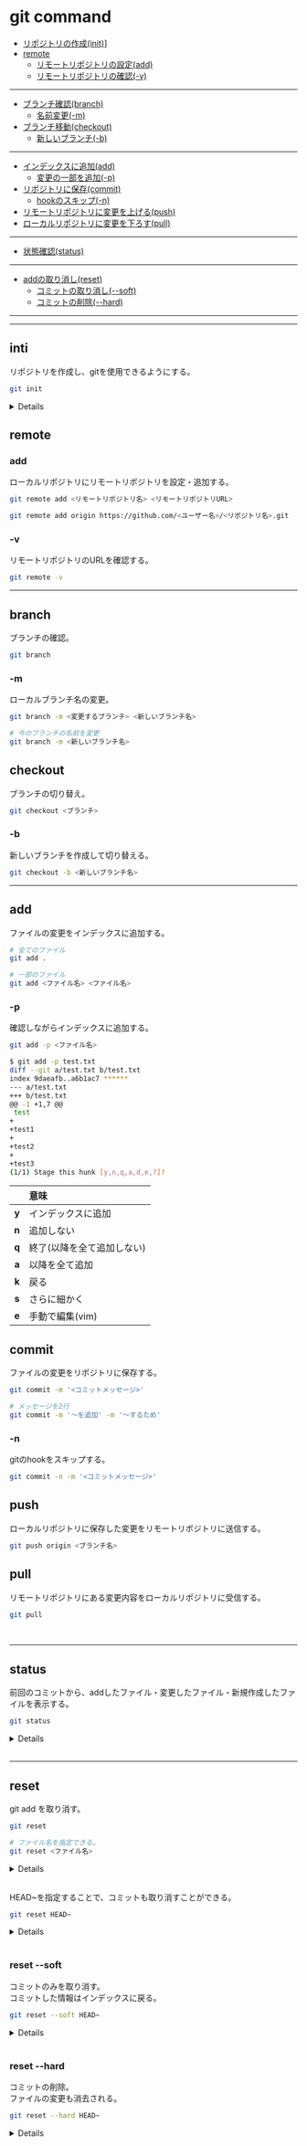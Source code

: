 # git command

<span id=''></span>

- [リポジトリの作成(init)](#init)]
- [remote](#remote)
    - [リモートリポジトリの設定(add)](#remoteadd)
    - [リモートリポジトリの確認(-v)](#remote-v)

---

- [ブランチ確認(branch)](#branch)
    - [名前変更(-m)](#branch-m)
- [ブランチ移動(checkout)](#checkout)
    - [新しいブランチ(-b)](#checkout-b)

---

- [インデックスに追加(add)](#add)
    - [変更の一部を追加(-p)](#add-p)
- [リポジトリに保存(commit)](#commit)
    - [hookのスキップ(-n)](#commit-n)
- [リモートリポジトリに変更を上げる(push)](#push)
- [ローカルリポジトリに変更を下ろす(pull)](#pull)

---

- [状態確認(status)](#status)

---

- [addの取り消し(reset)](#reset)
    - [コミットの取り消し(--soft)](#reset-soft)
    - [コミットの削除(--hard)](#reset-hard)

---
---

<span id='init'></span>
## inti
リポジトリを作成し、gitを使用できるようにする。

```bash
git init
```

<details>

```bash
$ git init
Initialized empty Git repository in <initコマンドを実行したファイルパス>/.git/
```

</details>

<span id='remote'></span>
## remote

<span id='remoteadd'></span>
### add
ローカルリポジトリにリモートリポジトリを設定・追加する。

```bash
git remote add <リモートリポジトリ名> <リモートリポジトリURL>
```

```bash
git remote add origin https://github.com/<ユーザー名>/<リポジトリ名>.git
```

<span id='remote-v'></span>
### -v
リモートリポジトリのURLを確認する。

```bash
git remote -v
```

---

<span id='branch'></span>
## branch
ブランチの確認。

```bash
git branch
```

<span id='branch-m'></span>
### -m
ローカルブランチ名の変更。

```bash
git branch -m <変更するブランチ> <新しいブランチ名>

# 今のブランチの名前を変更
git branch -m <新しいブランチ名>
```

<span id='checkout'></span>
## checkout
ブランチの切り替え。

```bash
git checkout <ブランチ>
```

<span id='checkout-b'></span>
### -b
新しいブランチを作成して切り替える。

```bash
git checkout -b <新しいブランチ名>
```

---

<span id='add'></span>
## add
ファイルの変更をインデックスに追加する。

```bash
# 全てのファイル
git add .

# 一部のファイル
git add <ファイル名> <ファイル名>
```

<span id='add-p'></span>
### -p
確認しながらインデックスに追加する。

```bash
git add -p <ファイル名>
```

```bash
$ git add -p test.txt
diff --git a/test.txt b/test.txt
index 9daeafb..a6b1ac7 ******
--- a/test.txt
+++ b/test.txt
@@ -1 +1,7 @@
 test
+
+test1
+
+test2
+
+test3
(1/1) Stage this hunk [y,n,q,a,d,e,?]?
```

|  | 意味 |
|:-:|:---|
| **y** | インデックスに追加 |
| **n** | 追加しない |
| **q** | 終了(以降を全て追加しない) |
| **a** | 以降を全て追加 |
| **k** | 戻る |
| **s** | さらに細かく |
| **e** | 手動で編集(vim) |

<span id='commit'></span>
## commit
ファイルの変更をリポジトリに保存する。

```bash
git commit -m '<コミットメッセージ>'

# メッセージを2行
git commit -m '〜を追加' -m '〜するため'
```

<span id='commit-n'></span>
### -n
gitのhookをスキップする。

```bash
git commit -n -m '<コミットメッセージ>'
```

<span id='push'></span>
## push
ローカルリポジトリに保存した変更をリモートリポジトリに送信する。

```bash
git push origin <ブランチ名>
```

<span id='pull'></span>
## pull
リモートリポジトリにある変更内容をローカルリポジトリに受信する。

```bash
git pull
```

<br>

---

<span id='status'></span>
## status
前回のコミットから、addしたファイル・変更したファイル・新規作成したファイルを表示する。

```bash
git status
```

<details>

```bash
$ git status
On branch master
Changes to be committed:
  (use "git restore --staged <file>..." to unstage)
        modified:   test.txt

Changes not staged for commit:
  (use "git add <file>..." to update what will be committed)
  (use "git restore <file>..." to discard changes in working directory)
        modified:   test_2.txt

Untracked files:
  (use "git add <file>..." to include in what will be committed)
        test_3.txt
```

</details>

<br>

---

<span id='reset'></span>
## reset
git add を取り消す。

```bash
git reset

# ファイル名を指定できる。
git reset <ファイル名>
```

<details>

```bash
# 同じ意味
git reset --mixed HEAD
```

```bash
$ git status
On branch master
Changes to be committed:
  (use "git restore --staged <file>..." to unstage)
        modified:   test.txt

$ git reset
Unstaged changes after reset:
M       test.txt

$ git status
On branch master
Changes not staged for commit:
  (use "git add <file>..." to update what will be committed)
  (use "git restore <file>..." to discard changes in working directory)
        modified:   test.txt

no changes added to commit (use "git add" and/or "git commit -a")
```

</details>

<br>

HEAD~を指定することで、コミットも取り消すことができる。

```bash
git reset HEAD~
```

<details>

```bash
$ git status -s
M  test.txt

$ git commit -m 'reset test'
[master e141608] reset test
 1 file changed, 1 insertion(+)

$ git log --oneline
e141608 (HEAD -> master) reset test
bc9df75 test commit

$ git reset HEAD~
Unstaged changes after reset:
M       test.txt

$ git log --oneline
bc9df75 (HEAD -> master) test commit

$ git status -s
 M test.txt
```

</details>

<br>

<span id='reset-soft'></span>
### reset --soft
コミットのみを取り消す。<br>
コミットした情報はインデックスに戻る。

```bash
git reset --soft HEAD~
```

<details>

```bash
$ git status -s
M  test.txt

$ git commit -m 'reset test'
[master da160e3] reset test
 1 file changed, 1 insertion(+)

$ git log --oneline
da160e3 (HEAD -> master) reset test
bc9df75 test commit

$ git reset --soft HEAD~

$ git log --oneline
bc9df75 (HEAD -> master) test commit

$ git status -s
M  test.txt
```

</details>

<br>

<span id='reset-hard'></span>
### reset --hard
コミットの削除。<br>
ファイルの変更も消去される。

```bash
git reset --hard HEAD~
```

<details>

```bash
$ git status -s
M  test.txt

$ git commit -m 'reset test'
[master 32d1d50] reset test
 1 file changed, 1 insertion(+)

$ git log --oneline
32d1d50 (HEAD -> master) reset test
bc9df75 test commit

$ git reset --hard HEAD~
HEAD is now at bc9df75 test commit

$ git log --oneline
bc9df75 (HEAD -> master) test commit

$ git status -s

```

</details>
